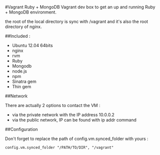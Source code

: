 #Vagrant Ruby + MongoDB
Vagrant dev box to get an up and running Ruby + MongoDB environment. 

the root of the local directory is sync with /vagrant and it's also the root directory of nginx. 

##Included :
  * Ubuntu 12.04 64bits
  * nginx
  * rvm
  * Ruby
  * Mongodb
  * node.js
  * npm
  * Sinatra gem
  * Thin gem

##Network

There are actually 2 options to contact the VM :
  * via the private network with the IP address 10.0.0.2
  * via the public network, IP can be found with ip addr command

##Configuration

Don't forget to replace the path of config.vm.synced_folder with yours :  
  
```config.vm.synced_folder "/PATH/TO/DIR", "/vagrant"```
